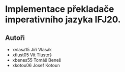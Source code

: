 # Implementace překladače imperativního jazyka IFJ20.

Autoři
------
- xvlasa15 Jiří Vlasák 
- xtlust05 Vít Tlustoš
- xbenes55 Tomáš Beneš 
- xkotou06 Josef Kotoun 
